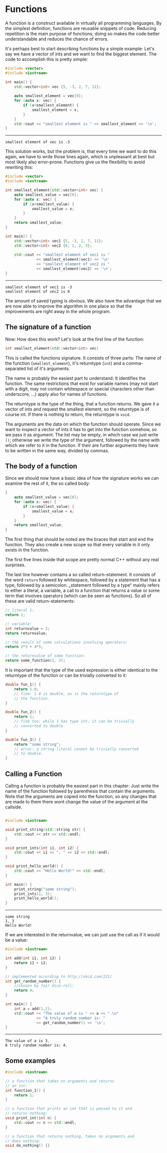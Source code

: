 Functions
=========

A function is a construct available in virtually all programming languages. By the simplest definition,
functions are reusable snippets of code. Reducing repetition is the main purpose of functions; doing so
makes the code better understandable and reduces the chance of errors.

It's perhaps best to start describing functions by a simple example: Let's say we have a vector of ints
and we want to find the biggest element. The code to accomplish this is pretty simple:

```cpp
#include <vector>
#include <iostream>

int main() {
	std::vector<int> vec {5, -3, 2, 7, 11};
	
	auto smallest_element = vec[0];
	for (auto x: vec) {
		if (x<smallest_element) {
			smallest_element = x;
		} 
	}
	std::cout << "smallest element is " << smallest_element << '\n';
}
```

----

```
smallest element of vec is -3
```

This solution works, but the problem is, that every time we want to do this again, we have to write
those lines again, which is unpleasant at best but most likely also error-prone. Functions give us the
flexibility to avoid rewriting this:

```cpp
#include <vector>
#include <iostream>

int smallest_element(std::vector<int> vec) {
	auto smallest_value = vec[0];
	for (auto x: vec) {
		if (x<smallest_value) {
			smallest_value = x;
		}
	}
	return smallest_value;
}

int main() {
	std::vector<int> vec1 {5, -3, 2, 7, 11};
	std::vector<int> vec2 {0, 1, 2, 3};
	
	std::cout << "smallest element of vec1 is "
	          << smallest_element(vec1) << '\n'
	          << "smallest element of vec2 is "
	          << smallest_element(vec2) << '\n';
}
```

----

```
smallest element of vec1 is -3
smallest element of vec2 is 0
```

The amount of saved typing is obvious. We also have the advantage that we are now able to improve the
algorithm in one place so that the improvements are right away in the whole program.

The signature of a function
---------------------------

Now: How does this work? Let's look at the first line of the function:

```cpp
int smallest_element(std::vector<int> vec)
```

This is called the functions signature. It consists of three parts: The name of the function
(`smallest_element`), it's returntype (`int`) and a comma-separated list of it's arguments.

The name is probably the easiest part to understand: It identifies the function. The same restrictions
that exist for variable names (may not start with a digit, may not contain whitespace or special
characters other than underscore, …) apply also for names of functions.

The returntype is the type of the thing, that a function returns. We gave it a vector of ints and
request the smallest element, so the returntype is of course int. If there is nothing to return, the
returntype is `void`.

The arguments are the data on which the function should operate. Since we want to inspect a vector of
ints it has to get into the function somehow, so we pass it as argument. The list may be empty, in
which case we just write `()`; otherwise we write the type of the argument, followed by the name with
which we refer to it in the function. If their are further arguments they have to be written in the
same way, divided by commas.

The body of a function
----------------------

Since we should now have a basic idea of how the signature works we can examine the rest of it, the so
called body:

```cpp
{
	auto smallest_value = vec[0];
	for (auto x: vec) {
		if (x<smallest_value) {
			smallest_value = x;
		}
	}
	return smallest_value;
}
```

The first thing that should be noted are the braces that start and end the function. They also create
a new scope so that every variable in it only exists in the function.

The first five lines inside that scope are pretty normal C++ without any real surprises.

The last line however contains a so called return-statement. It consists of the word `return` followed
by whitespace, followed by a statement that has a type, followed by a semicolon. „statement followed
by a type“ mainly refers to either a literal, a variable, a call to a function that returns a value or
some term that involves operators (which can be seen as functions). So all of these are valid
return-statements:

```cpp
// literal 1:
return 1;

// variable:
int returnvalue = 2;
return returnvalue;

// the result of some calculations involving operators:
return 2*3 + 4*5;

// the returnvalue of some function:
return some_function(1, 3);
```

It is important that the type of the used expression is either identical to the returntype of the
function or can be trivially converted to it:

```cpp
double fun_1() {
	return 1.0;
	// fine: 1.0 is double, as is the returntype of
	// the function.
}

double fun_2() {
	return 1;
	// fine too: while 1 has type int, it can be trivially
	// converted to double.
}

double fun_3() {
	return "some string";
	// error: a string-literal cannot be trivially converted
	// to double.
}
```

Calling a Function
------------------

Calling a function is probably the easiest part in this chapter: Just write the name of the function
followed by parenthesis that contain the arguments. Note that the arguments are copied into the
function, so any changes that are made to them there wont change the value of the argument at the
callside.

```cpp

#include <iostream>

void print_string(std::string str) {
	std::cout << str << std::endl;
}

void print_ints(int i1, int i2) {
	std::cout << i1 << ", " << i2 << std::endl;
}

void print_hello_world() {
	std::cout << "Hello World!" << std::endl;
}

int main() {
	print_string("some string");
	print_ints(1, 3);
	print_hello_world();
}


```

----

```
some string
1, 3
Hello World!
```

If we are interested in the returnvalue, we can just use the call as if it would be a value:

```cpp
#include <iostream>

int add(int i1, int i2) {
	return i1 + i2;
}

// implemented according to http://xkcd.com/221/
int get_random_number() {
	//chosen by fair dice-roll:
	return 4;
}

int main() {
	int a = add(1,2);
	std::cout << "The value of a is " << a << ".\n"
	          << "A truly random number is: "
	          << get_random_number() << '\n';
}
```

----

```
The value of a is 3.
A truly random number is: 4.
```

Some examples
-------------

```cpp
#include <iostream>

// a function that takes no arguments and returns
// an int:
int function_1() {
	return 1;
}

// a function that prints an int that is passed to it and
// returns nothing:
void print_int(int n) {
	std::cout << n << std::endl;
}

// a function that returns nothing, takes no arguments and
// does nothing:
void do_nothing() {}

```
